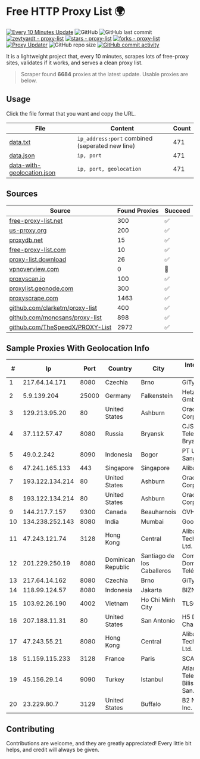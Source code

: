 
# Free HTTP Proxy List 🌍

[![Every 10 Minutes Update](https://github.com/mertguvencli/http-proxy-list/actions/workflows/main.yml/badge.svg?branch=main)](https://github.com/mertguvencli/http-proxy-list/actions/workflows/main.yml)
![GitHub](https://img.shields.io/github/license/mertguvencli/http-proxy-list)
![GitHub last commit](https://img.shields.io/github/last-commit/mertguvencli/http-proxy-list)
[![zevtyardt - proxy-list](https://img.shields.io/static/v1?label=zevtyardt&message=proxy-list&color=blue&logo=github)](https://github.com/zevtyardt/proxy-list "Go to GitHub repo")
[![stars - proxy-list](https://img.shields.io/github/stars/zevtyardt/proxy-list?style=social)](https://github.com/zevtyardt/proxy-list)
[![forks - proxy-list](https://img.shields.io/github/forks/zevtyardt/proxy-list?style=social)](https://github.com/zevtyardt/proxy-list)
[![Proxy Updater](https://github.com/zevtyardt/proxy-list/workflows/Proxy%20Updater/badge.svg)](https://github.com/zevtyardt/proxy-list/actions?query=workflow:"Proxy+Updater")
![GitHub repo size](https://img.shields.io/github/repo-size/zevtyardt/proxy-list)
[![GitHub commit activity](https://img.shields.io/github/commit-activity/m/zevtyardt/proxy-list?logo=commits)](https://github.com/zevtyardt/proxy-list/commits/main)

It is a lightweight project that, every 10 minutes, scrapes lots of free-proxy sites, validates if it works, and serves a clean proxy list.

> Scraper found **6684** proxies at the latest update. Usable proxies are below.

## Usage

Click the file format that you want and copy the URL.

|File|Content|Count|
|----|-------|-----|
|[data.txt](https://raw.githubusercontent.com/mertguvencli/http-proxy-list/main/proxy-list/data.txt)|`ip_address:port` combined (seperated new line)|471|
|[data.json](https://raw.githubusercontent.com/mertguvencli/http-proxy-list/main/proxy-list/data.json)|`ip, port`|471|
|[data-with-geolocation.json](https://raw.githubusercontent.com/mertguvencli/http-proxy-list/main/proxy-list/data-with-geolocation.json)|`ip, port, geolocation`|471|

## Sources

|Source|Found Proxies|Succeed|
|------|-------------|-------|
|[free-proxy-list.net](https://free-proxy-list.net)|300|✅|
|[us-proxy.org](https://www.us-proxy.org)|200|✅|
|[proxydb.net](http://proxydb.net)|15|✅|
|[free-proxy-list.com](https://free-proxy-list.com/?page=&port=&type%5B%5D=http&type%5B%5D=https&up_time=0&search=Search)|10|✅|
|[proxy-list.download](https://www.proxy-list.download/HTTP)|26|✅|
|[vpnoverview.com](https://vpnoverview.com/privacy/anonymous-browsing/free-proxy-servers)|0|🚫|
|[proxyscan.io](https://www.proxyscan.io)|100|✅|
|[proxylist.geonode.com](https://proxylist.geonode.com/api/proxy-list?limit=300&page=1&sort_by=lastChecked&sort_type=desc&protocols=http,https)|300|✅|
|[proxyscrape.com](https://api.proxyscrape.com/v2/?request=displayproxies&protocol=http&timeout=10000&country=all&ssl=all&anonymity=all)|1463|✅|
|[github.com/clarketm/proxy-list](https://raw.githubusercontent.com/clarketm/proxy-list/master/proxy-list-raw.txt)|400|✅|
|[github.com/monosans/proxy-list](https://raw.githubusercontent.com/monosans/proxy-list/main/proxies/http.txt)|898|✅|
|[github.com/TheSpeedX/PROXY-List](https://raw.githubusercontent.com/TheSpeedX/PROXY-List/master/http.txt)|2972|✅|


## Sample Proxies With Geolocation Info

|#|Ip|Port|Country|City|Internet Service Provider|
|-|--|----|-------|----|-------------------------|
|1|217.64.14.171|8080|Czechia|Brno|GiTy, a.s.|
|2|5.9.139.204|25000|Germany|Falkenstein|Hetzner Online GmbH|
|3|129.213.95.20|80|United States|Ashburn|Oracle Corporation|
|4|37.112.57.47|8080|Russia|Bryansk|CJSC "ER-Telecom Holding" Bryansk branch|
|5|49.0.2.242|8090|Indonesia|Bogor|PT Usaha Adi Sanggoro|
|6|47.241.165.133|443|Singapore|Singapore|Alibaba.com LLC|
|7|193.122.134.214|80|United States|Ashburn|Oracle Corporation|
|8|193.122.134.214|80|United States|Ashburn|Oracle Corporation|
|9|144.217.7.157|9300|Canada|Beauharnois|OVH SAS|
|10|134.238.252.143|8080|India|Mumbai|Google LLC|
|11|47.243.121.74|3128|Hong Kong|Central|Alibaba (US) Technology Co., Ltd.|
|12|201.229.250.19|8080|Dominican Republic|Santiago de los Caballeros|Compañía Dominicana de Teléfonos S. A.|
|13|217.64.14.162|8080|Czechia|Brno|GiTy, a.s.|
|14|118.99.124.57|8080|Indonesia|Jakarta|BIZNET|
|15|103.92.26.190|4002|Vietnam|Ho Chi Minh City|TLSOFT|
|16|207.188.11.31|80|United States|San Antonio|H5 Data Centers - Chandler LLC|
|17|47.243.55.21|8080|Hong Kong|Central|Alibaba (US) Technology Co., Ltd.|
|18|51.159.115.233|3128|France|Paris|SCALEWAY|
|19|45.156.29.14|9090|Turkey|Istanbul|Atlantis Telekomunikasyon Bilisim Hizmetleri San. Tic. Ltd|
|20|23.229.80.7|3129|United States|Buffalo|B2 Net Solutions Inc.|



## Contributing

Contributions are welcome, and they are greatly appreciated! Every
little bit helps, and credit will always be given.

